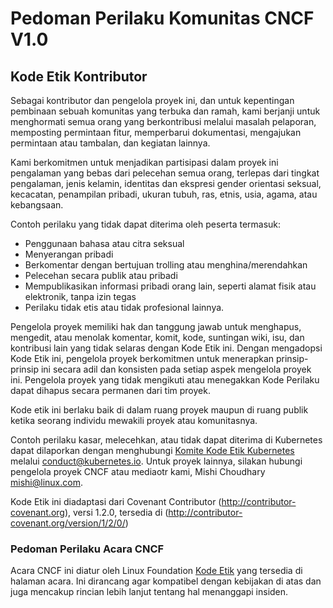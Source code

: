 # Pedoman Perilaku Komunitas CNCF V1.0

## Kode Etik Kontributor

Sebagai kontributor dan pengelola proyek ini, dan untuk kepentingan pembinaan sebuah komunitas yang terbuka dan ramah, kami berjanji untuk menghormati semua orang yang berkontribusi melalui masalah pelaporan, memposting permintaan fitur, memperbarui dokumentasi, mengajukan permintaan atau tambalan, dan kegiatan lainnya.

Kami berkomitmen untuk menjadikan partisipasi dalam proyek ini pengalaman yang bebas dari pelecehan
semua orang, terlepas dari tingkat pengalaman, jenis kelamin, identitas dan ekspresi gender orientasi seksual, kecacatan, penampilan pribadi, ukuran tubuh, ras, etnis, usia, agama, atau kebangsaan.

Contoh perilaku yang tidak dapat diterima oleh peserta termasuk:

* Penggunaan bahasa atau citra seksual
* Menyerangan pribadi
* Berkomentar dengan bertujuan trolling atau menghina/merendahkan
* Pelecehan secara publik atau pribadi
* Mempublikasikan informasi pribadi orang lain, seperti alamat fisik atau elektronik, tanpa izin tegas
* Perilaku tidak etis atau tidak profesional lainnya.

Pengelola proyek memiliki hak dan tanggung jawab untuk menghapus, mengedit, atau menolak komentar, komit, kode, suntingan wiki, isu, dan kontribusi lain yang tidak selaras dengan Kode Etik ini. Dengan mengadopsi Kode Etik ini, pengelola proyek berkomitmen untuk menerapkan prinsip-prinsip ini secara adil dan konsisten pada setiap aspek mengelola proyek ini. Pengelola proyek yang tidak mengikuti atau menegakkan Kode Perilaku dapat dihapus secara permanen dari tim proyek.

Kode etik ini berlaku baik di dalam ruang proyek maupun di ruang publik ketika seorang individu mewakili proyek atau komunitasnya.

Contoh perilaku kasar, melecehkan, atau tidak dapat diterima di Kubernetes dapat dilaporkan dengan menghubungi [Komite Kode Etik Kubernetes](https://git.k8s.io/community/committee-code-of-conduct) melalui <conduct@kubernetes.io>. Untuk proyek lainnya, silakan hubungi pengelola proyek CNCF atau mediaotr kami, Mishi Choudhary <mishi@linux.com>.

Kode Etik ini diadaptasi dari Covenant Contributor
(http://contributor-covenant.org), versi 1.2.0, tersedia di
(http://contributor-covenant.org/version/1/2/0/)

### Pedoman Perilaku Acara CNCF

Acara CNCF ini diatur oleh Linux Foundation [Kode Etik](https://events.linuxfoundation.org/code-of-conduct/) yang tersedia di halaman acara. Ini dirancang agar kompatibel dengan kebijakan di atas dan juga mencakup rincian lebih lanjut tentang hal menanggapi insiden.
